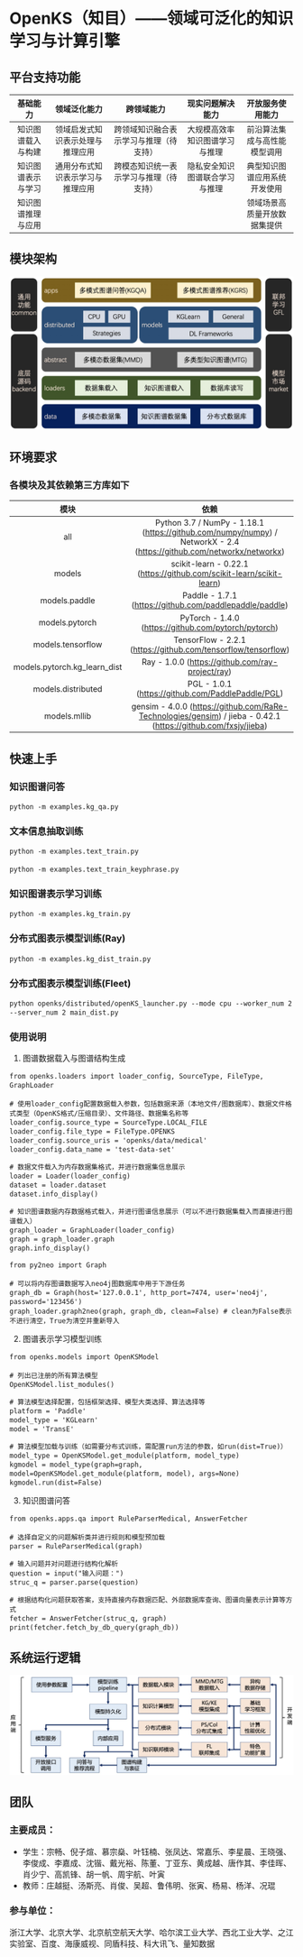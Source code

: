 # OpenKS（知目）——领域可泛化的知识学习与计算引擎

## 平台支持功能
| 基础能力 | 领域泛化能力 | 跨领域能力 | 现实问题解决能力 | 开放服务使用能力 |
| :----: | :----: | :----: | :----: | :----: |
| 知识图谱载入与构建 | 领域启发式知识表示处理与推理应用 | 跨领域知识融合表示学习与推理（待支持） | 大规模高效率知识图谱学习与推理 | 前沿算法集成与高性能模型调用 |
| 知识图谱表示与学习 | 通用分布式知识表示学习与推理应用 | 跨模态知识统一表示学习与推理（待支持） | 隐私安全知识图谱联合学习与推理 | 典型知识图谱应用系统开发使用 |
| 知识图谱推理与应用 |  |  |  | 领域场景高质量开放数据集提供 |

## 模块架构
![architect](./docs/pics/architect.jpg)

## 环境要求
### 各模块及其依赖第三方库如下
| 模块 | 依赖 |
| :----: | :----: |
| all | Python 3.7 / NumPy - 1.18.1 (https://github.com/numpy/numpy) / NetworkX - 2.4 (https://github.com/networkx/networkx) |
| models | scikit-learn - 0.22.1 (https://github.com/scikit-learn/scikit-learn) |
| models.paddle | Paddle - 1.7.1 (https://github.com/paddlepaddle/paddle) |
| models.pytorch | PyTorch - 1.4.0 (https://github.com/pytorch/pytorch) |
| models.tensorflow | TensorFlow - 2.2.1 (https://github.com/tensorflow/tensorflow) |
| models.pytorch.kg_learn_dist | Ray - 1.0.0 (https://github.com/ray-project/ray) |
| models.distributed | PGL - 1.0.1 (https://github.com/PaddlePaddle/PGL) |
| models.mllib | gensim - 4.0.0 (https://github.com/RaRe-Technologies/gensim) / jieba - 0.42.1 (https://github.com/fxsjy/jieba) |

## 快速上手
### 知识图谱问答
```
python -m examples.kg_qa.py
```

### 文本信息抽取训练
```
python -m examples.text_train.py

python -m examples.text_train_keyphrase.py
```

### 知识图谱表示学习训练
```
python -m examples.kg_train.py
```

### 分布式图表示模型训练(Ray)
```
python -m examples.kg_dist_train.py
```

### 分布式图表示模型训练(Fleet)
```
python openks/distributed/openKS_launcher.py --mode cpu --worker_num 2 --server_num 2 main_dist.py
```

### 使用说明
1. 图谱数据载入与图谱结构生成
```
from openks.loaders import loader_config, SourceType, FileType, GraphLoader

# 使用loader_config配置数据载入参数，包括数据来源（本地文件/图数据库）、数据文件格式类型（OpenKS格式/压缩目录）、文件路径、数据集名称等
loader_config.source_type = SourceType.LOCAL_FILE
loader_config.file_type = FileType.OPENKS
loader_config.source_uris = 'openks/data/medical'
loader_config.data_name = 'test-data-set'
```
```
# 数据文件载入为内存数据集格式，并进行数据集信息展示
loader = Loader(loader_config)
dataset = loader.dataset
dataset.info_display()
```
```
# 知识图谱数据内存数据格式载入，并进行图谱信息展示（可以不进行数据集载入而直接进行图谱载入）
graph_loader = GraphLoader(loader_config)
graph = graph_loader.graph
graph.info_display()
```
```
from py2neo import Graph

# 可以将内存图谱数据写入neo4j图数据库中用于下游任务
graph_db = Graph(host='127.0.0.1', http_port=7474, user='neo4j', password='123456')
graph_loader.graph2neo(graph, graph_db, clean=False) # clean为False表示不进行清空，True为清空并重新导入
```
2. 图谱表示学习模型训练
```
from openks.models import OpenKSModel

# 列出已注册的所有算法模型
OpenKSModel.list_modules()
```
```
# 算法模型选择配置，包括框架选择、模型大类选择、算法选择等
platform = 'Paddle'
model_type = 'KGLearn'
model = 'TransE'
```
```
# 算法模型加载与训练（如需要分布式训练，需配置run方法的参数，如run(dist=True)）
model_type = OpenKSModel.get_module(platform, model_type)
kgmodel = model_type(graph=graph, model=OpenKSModel.get_module(platform, model), args=None)
kgmodel.run(dist=False)
```
3. 知识图谱问答
```
from openks.apps.qa import RuleParserMedical, AnswerFetcher

# 选择自定义的问题解析类并进行规则和模型预加载
parser = RuleParserMedical(graph)
```
```
# 输入问题并对问题进行结构化解析
question = input("输入问题：")
struc_q = parser.parse(question)
```
```
# 根据结构化问题获取答案，支持直接内存数据匹配、外部数据库查询、图谱向量表示计算等方式
fetcher = AnswerFetcher(struc_q, graph)
print(fetcher.fetch_by_db_query(graph_db))
```

## 系统运行逻辑
![pipeline](./docs/pics/running_steps.jpg)

## 团队
### 主要成员：
- 学生：宗畅、倪子煊、慕宗燊、叶钰楠、张凤达、常嘉乐、李星晨、王晓强、李俊成、李嘉成、沈锴、戴光裕、陈董、丁亚东、黄成越、唐作其、李佳晖、肖少宁、高凯锋、胡一帆、周宇航、叶寅
- 教师：庄越挺、汤斯亮、肖俊、吴超、鲁伟明、张寅、杨易、杨洋、况琨

### 参与单位：
浙江大学、北京大学、北京航空航天大学、哈尔滨工业大学、西北工业大学、之江实验室、百度、海康威视、同盾科技、科大讯飞、量知数据